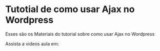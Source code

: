 # Tutotial de como usar Ajax no Wordpress
Esses são os Materiais do tutorial sobre como usar Ajax no Wordpress

Assista a videos aula em: 
